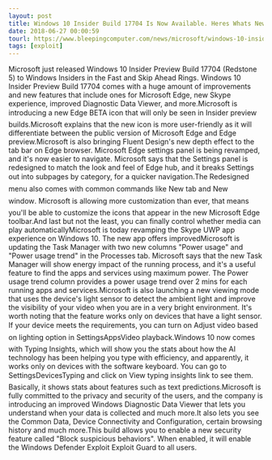 ```yaml
---
layout: post
title: Windows 10 Insider Build 17704 Is Now Available. Heres Whats New!
date: 2018-06-27 00:00:59
tourl: https://www.bleepingcomputer.com/news/microsoft/windows-10-insider-build-17704-is-now-available-here-s-whats-new/
tags: [exploit]
---
```

Microsoft just released Windows 10 Insider Preview Build 17704 (Redstone 5) to Windows Insiders in the Fast and Skip Ahead Rings. Windows 10 Insider Preview Build 17704 comes with a huge amount of improvements and new features that include ones for Microsoft Edge, new Skype experience, improved Diagnostic Data Viewer, and more.Microsoft is introducing a new Edge BETA icon that will only be seen in Insider preview builds.Microsoft explains that the new icon is more user-friendly as it will differentiate between the public version of Microsoft Edge and Edge preview.Microsoft is also bringing Fluent Design's new depth effect to the tab bar on Edge browser. Microsoft Edge settings panel is being revamped, and it's now easier to navigate. Microsoft says that the Settings panel is redesigned to match the look and feel of Edge hub, and it breaks Settings out into subpages by category, for a quicker navigation.The Redesigned  menu also comes with common commands like New tab and New window. Microsoft is allowing more customization than ever, that means you'll be able to customize the icons that appear in the new Microsoft Edge toolbar.And last but not the least, you can finally control whether media can play automaticallyMicrosoft is today revamping the Skype UWP app experience on Windows 10. The new app offers improvedMicrosoft is updating the Task Manager with two new columns "Power usage" and "Power usage trend" in the Processes tab. Microsoft says that the new Task Manager will show energy impact of the running process, and it's a useful feature to find the apps and services using maximum power. The Power usage trend column provides a power usage trend over 2 mins for each running apps and services.Microsoft is also launching a new viewing mode that uses the device's light sensor to detect the ambient light and improve the visibility of your video when you are in a very bright environment. It's worth noting that the feature works only on devices that have a light sensor. If your device meets the requirements, you can turn on Adjust video based on lighting option in SettingsAppsVideo playback.Windows 10 now comes with Typing Insights, which will show you the stats about how the AI technology has been helping you type with efficiency, and apparently, it works only on devices with the software keyboard. You can go to SettingsDevicesTyping and click on View typing insights link to see them. Basically, it shows stats about features such as text predictions.Microsoft is fully committed to the privacy and security of the users, and the company is introducing an improved Windows Diagnostic Data Viewer that lets you understand when your data is collected and much more.It also lets you see the Common Data, Device Connectivity and Configuration, certain browsing history and much more.This build allows you to enable a new security feature called "Block suspicious behaviors". When enabled, it will enable the Windows Defender Exploit Exploit Guard to all users.